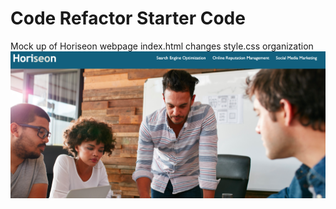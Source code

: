 # Code Refactor Starter Code
Mock up of Horiseon webpage 
index.html changes
style.css organization
![challenge screenshot](Horiseonscreenshot.png)
